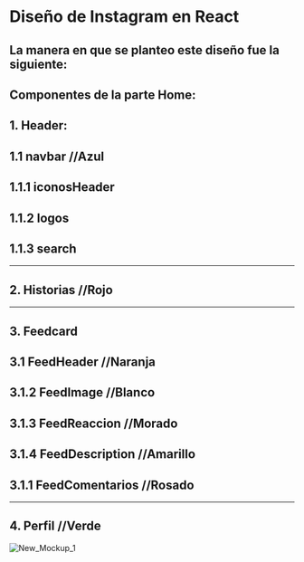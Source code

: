# Diseño de Instagram en React
## La manera en que se planteo este diseño fue la siguiente:
## Componentes de la parte Home:

## 1. Header:         
## 1.1 navbar //Azul              
## 1.1.1 iconosHeader   
## 1.1.2 logos            
## 1.1.3 search         
**********************
## 2. Historias //Rojo  
**********************
## 3. Feedcard
## 3.1 FeedHeader //Naranja 
## 3.1.2 FeedImage //Blanco
## 3.1.3 FeedReaccion //Morado 
## 3.1.4 FeedDescription //Amarillo
## 3.1.1 FeedComentarios //Rosado
**********************
## 4. Perfil //Verde

![New_Mockup_1](https://user-images.githubusercontent.com/61366649/143068743-37402181-ed65-492f-8780-17c9f978083b.png)


